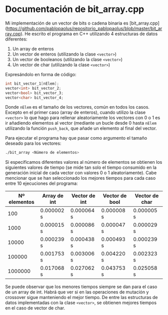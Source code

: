 Documentación de bit_array.cpp
============================

Mi implementación de un vector de bits o cadena binaria es [bit_array.cpp] (https://github.com/pablopaolus/repositorio_pablopaolus/blob/master/bit_array.cpp). He escrito el programa en C++ utilizando 4 estructuras de datos diferentes:

 1. Un array de enteros
 2. Un vector de enteros (utilizando la clase `<vector>`)
 3. Un vector de booleanos (utilizando la clase `<vector>`)
 4. Un vector de char (utilizando la clase `<vector>`)

Expresándolo en forma de código:

  ```c++
  int bit_vector_1[nElem];
  vector<int> bit_vector_2;
  vector<bool> bit_vector_3;
  vector<char> bit_vector_4;
  ```
Donde `nElem` es el tamaño de los vectores, común en todos los casos. Excepto en el primer caso (array de enteros), cuando utilizo la clase `<vector>` lo que hago para rellenar aleatoriamente los vectores con 0 o 1 es ir añadiendo elementos al vector (mediante un bucle desde 0 hasta `nElem` utilizando la función `push_back`, que añade un elemento al final del vector.

Para ejecutar el programa hay que pasar como argumento el tamaño deseado para los vectores:

  ```bash
  ./bit_array <Número de elementos>
  ```
Si especificamos diferentes valores al número de elementos se obtienen los siguientes valores de tiempo (se mide tan solo el tiempo consumido en la generación inicial de cada vector con valores 0 o 1 aleatoriamente). Cabe mencionar que se han seleccionado los mejores tiempos para cada caso entre 10 ejecuciones del programa:

  Nº elementos  | Array de int | Vector de int | Vector de bool | Vector de char
----------------|--------------|---------------|----------------|-----------------
     100        |  0.000002 s  |   0.000064 s  |   0.000008 s   |    0.000005 s
     1000       |  0.000015 s  |   0.000086 s  |   0.000047 s   |    0.000029 s
     10000      |  0.000239 s  |   0.000438 s  |   0.000493 s   |    0.000239 s
     100000     |  0.001753 s  |   0.003006 s  |   0.004220 s   |    0.002323 s
     1000000    |  0.017068 s  |   0.027062 s  |   0.043753 s   |    0.025058 s

Se puede observar que los menores tiempos siempre se dan para el caso de un array de int. Habrá que ver si en las operaciones de mutación y crossover sigue manteniendo el mejor tiempo.
De entre las estructuras de datos implementadas con la clase `<vector>`, se obtienen mejores tiempos en el caso de vector de char. 


